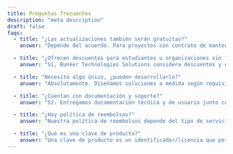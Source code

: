 ```yaml
---
title: Preguntas frecuentes
description: "meta description"
draft: false
faqs:
  - title: "¿Las actualizaciones también serán gratuitas?"
    answer: "Depende del acuerdo. Para proyectos con contrato de mantenimiento ofrecemos actualizaciones críticas y parches de seguridad dentro del periodo acordado. Mejoras funcionales o nuevas características suelen cotizarse por separado. Consulte su contrato o contáctenos para un plan personalizado."

  - title: "¿Ofrecen descuentos para estudiantes u organizaciones sin fines de lucro?"
    answer: "Sí, Bunker Technologies Solutions considera descuentos y condiciones especiales para instituciones educativas y ONGs. Evaluamos cada caso para ofrecer una propuesta justa; por favor envíe una solicitud detallada para evaluación."

  - title: "Necesito algo único, ¿pueden desarrollarlo?"
    answer: "Absolutamente. Diseñamos soluciones a medida según requisitos del negocio: desde prototipos hasta plataformas de producción. Nuestro proceso incluye análisis de requerimientos, arquitectura, desarrollo, QA y despliegue."

  - title: "¿Cuentan con documentación y soporte?"
    answer: "Sí. Entregamos documentación técnica y de usuario junto con cada proyecto. Además ofrecemos distintos niveles de soporte (SLA) y servicios de monitoreo y mantenimiento para garantizar continuidad operativa."

  - title: "¿Hay política de reembolsos?"
    answer: "Nuestra política de reembolsos depende del tipo de servicio contratado. Para productos y servicios empaquetados aplican condiciones específicas; para proyectos a medida, las condiciones se definen en el contrato. Contacte al equipo comercial para detalles."

  - title: "¿Qué es una clave de producto?"
    answer: "Una clave de producto es un identificador/licencia que permite activar o registrar un software. Si su solución requiere licenciamiento, le entregamos las claves y las instrucciones de activación junto con la documentación."
---
```

